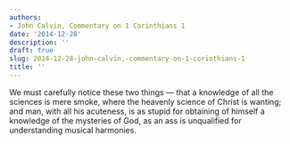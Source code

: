 ```yaml
---
authors:
- John Calvin, Commentary on 1 Corinthians 1
date: '2014-12-28'
description: ''
draft: true
slug: 2014-12-28-john-calvin,-commentary-on-1-corinthians-1
title: ''
---
```

We must carefully notice these two things — that a knowledge of all the sciences is mere smoke, where the heavenly science of Christ is wanting; and man, with all his acuteness, is as stupid for obtaining of himself a knowledge of the mysteries of God, as an ass is unqualified for understanding musical harmonies.



